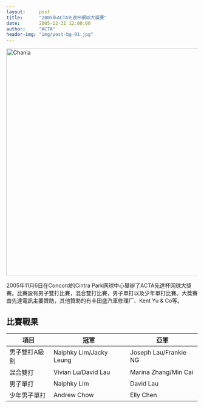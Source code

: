 ```yaml
---
layout:     post
title:      "2005年ACTA先達杯網球大獎賽"
date:       2005-12-31 12:00:00
author:     "ACTA"
header-img: "img/post-bg-01.jpg"
---
```

<div class="container">
    <img class="img-responsive" src="{{ site.baseurl }}/img/2005-poster.jpg" alt="Chania" width="600" />
</div>
<p>2005年11月6日在Concord的Cintra Park网球中心舉辦了ACTA先達杯网球大獎賽。比賽設有男子雙打比賽，混合雙打比賽，男子單打以及少年單打比賽。大獎賽由先達電訊主要贊助，其他贊助的有丰田盛汽車修理厂、Kent Yu & Co等。</p>
<div class="container">
    <h2>比賽戰果</h2>
    <table class="table">
        <thead>
            <tr>
                <th>項目</th>
                <th>冠軍</th>
                <th>亞軍</th>
            </tr>
        </thead>
        <tbody>
            <tr>
                <td>男子雙打A級別</td>
                <td>Nalphky Lim/Jacky Leung</td>
                <td>Joseph Lau/Frankie NG</td>
            </tr>
            <tr>
                <td>混合雙打</td>
                <td>Vivian Lu/David Lau</td>
                <td>Marina Zhang/Min Cai</td>
            </tr>
            <tr>
                <td>男子單打</td>
                <td>Nalphky Lim</td>
                <td>David Lau</td>
            </tr>
            <tr>
                <td>少年男子單打</td>
                <td>Andrew Chow</td>
                <td>Elly Chen</td>
            </tr>
        </tbody>
    </table>
</div>
